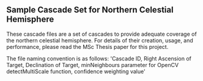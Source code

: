 ## Sample Cascade Set for Northern Celestial Hemisphere

These cascade files are a set of cascades to provide adequate coverage of the northern celestial hemisphere. For details of their creation, usage, and performance, please read the MSc Thesis paper for this project. 

The file naming convention is as follows: 'Cascade ID, Right Ascension of Target, Declination of Target, minNeighbours parameter for OpenCV detectMultiScale function, confidence weighting value'
